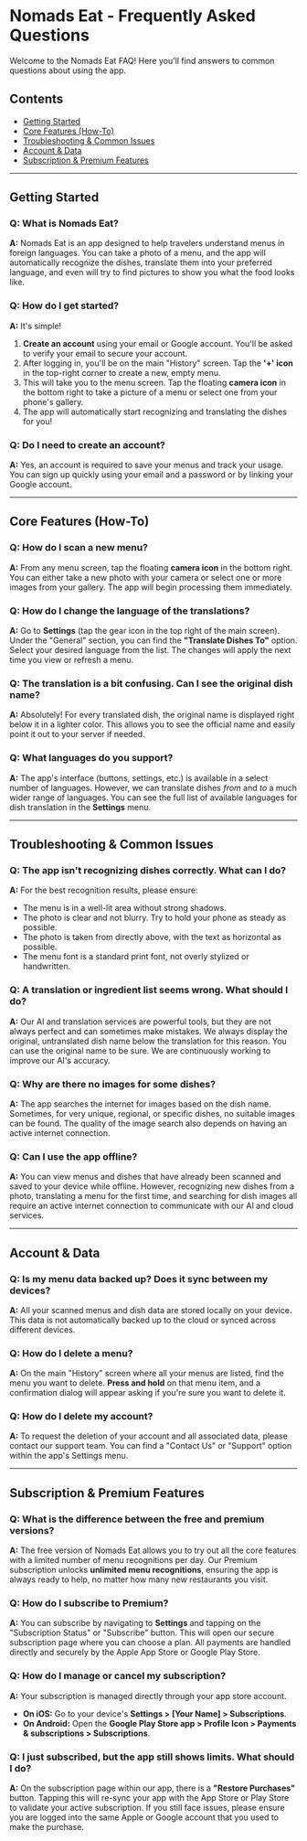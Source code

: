 # Nomads Eat - Frequently Asked Questions

Welcome to the Nomads Eat FAQ! Here you'll find answers to common questions about using the app.

## Contents
- [Getting Started](#getting-started)
- [Core Features (How-To)](#core-features-how-to)
- [Troubleshooting & Common Issues](#troubleshooting--common-issues)
- [Account & Data](#account--data)
- [Subscription & Premium Features](#subscription--premium-features)

---

## Getting Started

### Q: What is Nomads Eat?
**A:** Nomads Eat is an app designed to help travelers understand menus in foreign languages. You can take a photo of a menu, and the app will automatically recognize the dishes, translate them into your preferred language, and even will try to find pictures to show you what the food looks like.

### Q: How do I get started?
**A:** It's simple!
1.  **Create an account** using your email or Google account. You'll be asked to verify your email to secure your account.
2.  After logging in, you'll be on the main "History" screen. Tap the **'+' icon** in the top-right corner to create a new, empty menu.
3.  This will take you to the menu screen. Tap the floating **camera icon** in the bottom right to take a picture of a menu or select one from your phone's gallery.
4.  The app will automatically start recognizing and translating the dishes for you!

### Q: Do I need to create an account?
**A:** Yes, an account is required to save your menus and track your usage. You can sign up quickly using your email and a password or by linking your Google account.

---

## Core Features (How-To)

### Q: How do I scan a new menu?
**A:** From any menu screen, tap the floating **camera icon** in the bottom right. You can either take a new photo with your camera or select one or more images from your gallery. The app will begin processing them immediately.

### Q: How do I change the language of the translations?
**A:** Go to **Settings** (tap the gear icon in the top right of the main screen). Under the "General" section, you can find the **"Translate Dishes To"** option. Select your desired language from the list. The changes will apply the next time you view or refresh a menu.

### Q: The translation is a bit confusing. Can I see the original dish name?
**A:** Absolutely! For every translated dish, the original name is displayed right below it in a lighter color. This allows you to see the official name and easily point it out to your server if needed.

### Q: What languages do you support?
**A:** The app's interface (buttons, settings, etc.) is available in a select number of languages. However, we can translate dishes *from* and *to* a much wider range of languages. You can see the full list of available languages for dish translation in the **Settings** menu.

---

## Troubleshooting & Common Issues

### Q: The app isn't recognizing dishes correctly. What can I do?
**A:** For the best recognition results, please ensure:
*   The menu is in a well-lit area without strong shadows.
*   The photo is clear and not blurry. Try to hold your phone as steady as possible.
*   The photo is taken from directly above, with the text as horizontal as possible.
*   The menu font is a standard print font, not overly stylized or handwritten.

### Q: A translation or ingredient list seems wrong. What should I do?
**A:** Our AI and translation services are powerful tools, but they are not always perfect and can sometimes make mistakes. We always display the original, untranslated dish name below the translation for this reason. You can use the original name to be sure. We are continuously working to improve our AI's accuracy.

### Q: Why are there no images for some dishes?
**A:** The app searches the internet for images based on the dish name. Sometimes, for very unique, regional, or specific dishes, no suitable images can be found. The quality of the image search also depends on having an active internet connection.

### Q: Can I use the app offline?
**A:** You can view menus and dishes that have already been scanned and saved to your device while offline. However, recognizing new dishes from a photo, translating a menu for the first time, and searching for dish images all require an active internet connection to communicate with our AI and cloud services.

---

## Account & Data

### Q: Is my menu data backed up? Does it sync between my devices?
**A:** All your scanned menus and dish data are stored locally on your device. This data is not automatically backed up to the cloud or synced across different devices.

### Q: How do I delete a menu?
**A:** On the main "History" screen where all your menus are listed, find the menu you want to delete. **Press and hold** on that menu item, and a confirmation dialog will appear asking if you're sure you want to delete it.

### Q: How do I delete my account?
**A:** To request the deletion of your account and all associated data, please contact our support team. You can find a "Contact Us" or "Support" option within the app's Settings menu.

---

## Subscription & Premium Features

### Q: What is the difference between the free and premium versions?
**A:** The free version of Nomads Eat allows you to try out all the core features with a limited number of menu recognitions per day. Our Premium subscription unlocks **unlimited menu recognitions**, ensuring the app is always ready to help, no matter how many new restaurants you visit.

### Q: How do I subscribe to Premium?
**A:** You can subscribe by navigating to **Settings** and tapping on the "Subscription Status" or "Subscribe" button. This will open our secure subscription page where you can choose a plan. All payments are handled directly and securely by the Apple App Store or Google Play Store.

### Q: How do I manage or cancel my subscription?
**A:** Your subscription is managed directly through your app store account.
*   **On iOS:** Go to your device's **Settings > [Your Name] > Subscriptions**.
*   **On Android:** Open the **Google Play Store app > Profile Icon > Payments & subscriptions > Subscriptions**.

### Q: I just subscribed, but the app still shows limits. What should I do?
**A:** On the subscription page within our app, there is a **"Restore Purchases"** button. Tapping this will re-sync your app with the App Store or Play Store to validate your active subscription. If you still face issues, please ensure you are logged into the same Apple or Google account that you used to make the purchase.